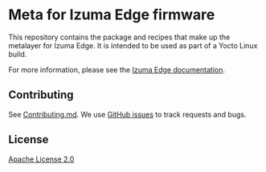 # Meta for Izuma Edge firmware

This repository contains the package and recipes that make up the metalayer for Izuma Edge. It is intended to be used as part of a Yocto Linux build.

For more information, please see the [Izuma Edge documentation](https://www.izumanetworks.com/docs/device-management-edge/latest/introduction/index.html).

## Contributing

See [Contributing.md](CONTRIBUTING.md). We use [GitHub issues](https://github.com/PelionIoT/meta-izuma-edge/issues) to track requests and bugs.

## License

[Apache License 2.0](LICENSE)
